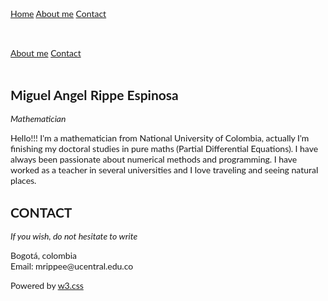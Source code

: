 <html lang="en">
<title>Miguel Angel Rippe</title>
<meta charset="UTF-8">
<meta name="viewport" content="width=device-width, initial-scale=1">
<link rel="stylesheet" href="https://www.w3schools.com/w3css/4/w3.css">
<link rel="stylesheet" href="https://fonts.googleapis.com/css?family=Lato">
<link rel="stylesheet" href="https://cdnjs.cloudflare.com/ajax/libs/font-awesome/4.7.0/css/font-awesome.min.css">
<style>
body {font-family: "Lato", sans-serif}
.mySlides {display: none}
</style>
<body>

<!-- Navbar -->
<div class="w3-top">
  <div class="w3-bar w3-black w3-card">
    <a class="w3-bar-item w3-button w3-padding-large w3-hide-medium w3-hide-large w3-right" href="javascript:void(0)" onclick="myFunction()" title="Toggle Navigation Menu"><i class="fa fa-bars"></i></a>
    <a href="#" class="w3-bar-item w3-button w3-padding-large">Home</a>
    <a href="#aboutme" class="w3-bar-item w3-button w3-padding-large w3-hide-small">About me</a>
    <a href="#contact" class="w3-bar-item w3-button w3-padding-large w3-hide-small">Contact</a>
    <a href="javascript:void(0)" class="w3-padding-large w3-hover-red w3-hide-small w3-right"><i class="fa fa-search"></i></a>
  </div>
</div>

<!-- Navbar on small screens (remove the onclick attribute if you want the navbar to always show on top of the content when clicking on the links) -->
<div id="navDemo" class="w3-bar-block w3-black w3-hide w3-hide-large w3-hide-medium w3-top" style="margin-top:46px">
  <a href="#aboutme" class="w3-bar-item w3-button w3-padding-large" onclick="myFunction()">About me</a>
  <a href="#contact" class="w3-bar-item w3-button w3-padding-large" onclick="myFunction()">Contact</a>
</div>

<!-- Page content -->
<div class="w3-content" style="max-width:2000px;margin-top:46px">

  <!-- Automatic Slideshow Images -->
  <div class="mySlides w3-display-container w3-center">
    <img src="https://github.com/MiguelRippe/MiguelRippe.github.io/blob/main/images/brain.jpg?raw=true" style="width:100%" alt="brain">
     <div class="w3-display-bottomleft w3-container w3-text-yellow w3-padding-16 w3-hide-small" style="text-shadow:2px 2px 0 #444">
      <h3>Programming lover</h3>
      <p style="max-width:300px;"><b>"Any fool can write code that a computer can understand. Good programmers write code that humans can understand." – Martin Fowler</b></p>   
    </div>  
  </div>
  <div class="mySlides w3-display-container w3-center">
    <img src="https://github.com/MiguelRippe/MiguelRippe.github.io/blob/main/images/cocuy.jpg?raw=true" style="width:100%" alt="cocuy">
    <div class="w3-display-bottommiddle w3-container w3-text-black w3-padding-16 w3-hide-small">
      <h3>Travel lover</h3>
      <p><b> "Jobs fill your pockets, adventures fill your soul."</b></p>    
    </div>
  </div>
  <div class="mySlides w3-display-container w3-center">
    <img src="https://github.com/MiguelRippe/MiguelRippe.github.io/blob/main/images/math.jpg?raw=true" style="width:100%" alt="math">
    <div class="w3-display-bottomright w3-container w3-text-white w3-padding-16 w3-hide-small">
      <h3>Math lover</h3>
      <p style="max-width:350px;"><b>"There should be no such thing as boring mathematics."— Edsger W. Dijkstra </b></p>    
    </div>
  </div>

  <!-- The Band Section -->
  <div class="w3-container w3-content w3-center w3-padding-64" style="max-width:800px" id="aboutme">
    <h2 class="w3-wide">Miguel Angel Rippe Espinosa</h2>
    <p class="w3-opacity"><i>Mathematician</i></p>
    <p class="w3-justify"> Hello!!! I'm a mathematician from National University of Colombia, actually I'm finishing my doctoral studies in pure maths (Partial Differential Equations). I have always been passionate about numerical methods and programming. I have worked as a teacher in several universities and 
I love traveling and seeing natural places.</p>
    
  </div>


  <!-- The Contact Section -->
  <div class="w3-container w3-content w3-padding-64" style="max-width:800px" id="contact">
    <h2 class="w3-wide w3-center">CONTACT</h2>
    <p class="w3-opacity w3-center"><i>If you wish, do not hesitate to write</i></p>
    <div class="w3-row w3-padding-32">
      <div class="w3-col m6 w3-large w3-margin-bottom">
        <i class="fa fa-map-marker" style="width:30px"></i> Bogotá, colombia<br>
        <i class="fa fa-envelope" style="width:30px"> </i> Email: mrippee@ucentral.edu.co<br>
      </div>
      
<!-- End Page Content -->
</div>


<!-- Footer -->
<footer class="w3-container w3-padding-64 w3-center w3-opacity w3-light-grey w3-xlarge">
  <a href="https://www.linkedin.com/in/marippee"><i class="fa fa-linkedin w3-hover-opacity"> </i> </a>
  <a href="https://github.com/MiguelRippe"><i class="fa fa-linkedin w3-hover-opacity"> </i> </a>
  <p class="w3-medium">Powered by <a href="https://www.w3schools.com/w3css/default.asp" target="_blank">w3.css</a></p>
</footer>

<script>
// Automatic Slideshow - change image every 4 seconds
var myIndex = 0;
carousel();

function carousel() {
  var i;
  var x = document.getElementsByClassName("mySlides");
  for (i = 0; i < x.length; i++) {
    x[i].style.display = "none";  
  }
  myIndex++;
  if (myIndex > x.length) {myIndex = 1}    
  x[myIndex-1].style.display = "block";  
  setTimeout(carousel, 4000);    
}

// Used to toggle the menu on small screens when clicking on the menu button
function myFunction() {
  var x = document.getElementById("navDemo");
  if (x.className.indexOf("w3-show") == -1) {
    x.className += " w3-show";
  } else { 
    x.className = x.className.replace(" w3-show", "");
  }
}

// When the user clicks anywhere outside of the modal, close it
var modal = document.getElementById('ticketModal');
window.onclick = function(event) {
  if (event.target == modal) {
    modal.style.display = "none";
  }
}
</script>

</body>
</html>
